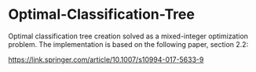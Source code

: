 # Optimal-Classification-Tree
Optimal classification tree creation solved as a mixed-integer optimization problem.
The implementation is based on the following paper, section 2.2:

https://link.springer.com/article/10.1007/s10994-017-5633-9
